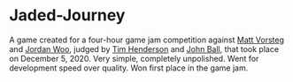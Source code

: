 # Jaded-Journey
A game created for a four-hour game jam competition against [Matt Vorsteg](https://github.com/mvorsteg) and [Jordan Woo](https://github.com/minersail), judged by [Tim Henderson](https://github.com/timhenderson17) and [John Ball](https://github.com/jlball), that took place on December 5, 2020. Very simple, completely unpolished. Went for development speed over quality. Won first place in the game jam.
